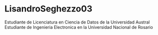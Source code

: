 # LisandroSeghezzo03

Estudiante de Licenciatura en Ciencia de Datos de la Universidad Austral
Estudiante de Ingenieria Electronica en la Universidad Nacional de Rosario
